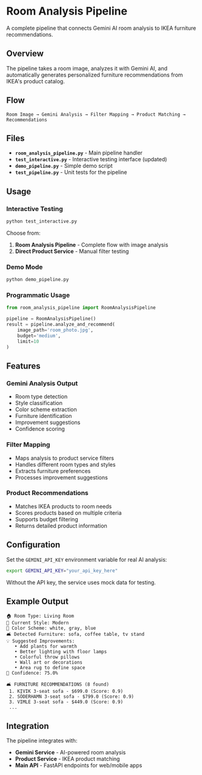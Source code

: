# Room Analysis Pipeline

A complete pipeline that connects Gemini AI room analysis to IKEA furniture recommendations.

## Overview

The pipeline takes a room image, analyzes it with Gemini AI, and automatically generates personalized furniture recommendations from IKEA's product catalog.

## Flow

```
Room Image → Gemini Analysis → Filter Mapping → Product Matching → Recommendations
```

## Files

- **`room_analysis_pipeline.py`** - Main pipeline handler
- **`test_interactive.py`** - Interactive testing interface (updated)
- **`demo_pipeline.py`** - Simple demo script
- **`test_pipeline.py`** - Unit tests for the pipeline

## Usage

### Interactive Testing

```bash
python test_interactive.py
```

Choose from:

1. **Room Analysis Pipeline** - Complete flow with image analysis
2. **Direct Product Service** - Manual filter testing

### Demo Mode

```bash
python demo_pipeline.py
```

### Programmatic Usage

```python
from room_analysis_pipeline import RoomAnalysisPipeline

pipeline = RoomAnalysisPipeline()
result = pipeline.analyze_and_recommend(
    image_path='room_photo.jpg',
    budget='medium',
    limit=10
)
```

## Features

### Gemini Analysis Output

- Room type detection
- Style classification
- Color scheme extraction
- Furniture identification
- Improvement suggestions
- Confidence scoring

### Filter Mapping

- Maps analysis to product service filters
- Handles different room types and styles
- Extracts furniture preferences
- Processes improvement suggestions

### Product Recommendations

- Matches IKEA products to room needs
- Scores products based on multiple criteria
- Supports budget filtering
- Returns detailed product information

## Configuration

Set the `GEMINI_API_KEY` environment variable for real AI analysis:

```bash
export GEMINI_API_KEY="your_api_key_here"
```

Without the API key, the service uses mock data for testing.

## Example Output

```
🏠 Room Type: Living Room
🎨 Current Style: Modern
🌈 Color Scheme: white, gray, blue
🛋️ Detected Furniture: sofa, coffee table, tv stand
💡 Suggested Improvements:
   • Add plants for warmth
   • Better lighting with floor lamps
   • Colorful throw pillows
   • Wall art or decorations
   • Area rug to define space
🎯 Confidence: 75.0%

🛋️ FURNITURE RECOMMENDATIONS (8 found)
 1. KIVIK 3-seat sofa - $699.0 (Score: 0.9)
 2. SÖDERHAMN 3-seat sofa - $799.0 (Score: 0.9)
 3. VIMLE 3-seat sofa - $449.0 (Score: 0.9)
 ...
```

## Integration

The pipeline integrates with:

- **Gemini Service** - AI-powered room analysis
- **Product Service** - IKEA product matching
- **Main API** - FastAPI endpoints for web/mobile apps
